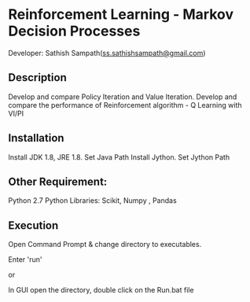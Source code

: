 # Reinforcement Learning - Markov Decision Processes


Developer: Sathish Sampath(ss.sathishsampath@gmail.com)

## Description

Develop and compare Policy Iteration and Value Iteration.
Develop and compare the performance of Reinforcement algorithm - Q Learning with VI/PI


##  Installation

Install JDK 1.8, JRE 1.8. Set Java Path
Install Jython. Set Jython Path


## Other Requirement:

Python 2.7
Python Libraries: Scikit, Numpy , Pandas


## Execution 

Open Command Prompt & change directory to executables.

Enter 'run'

or

In GUI open the directory, double click on the Run.bat file



